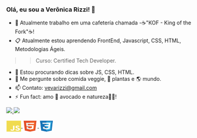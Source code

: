 ### Olá, eu sou a Verônica Rizzi! 👋

- 🔭 Atualmente trabalho em uma cafetería chamada -☕"KOF - King of the Fork"☕!
- 📋 Atualmente estou aprendendo FrontEnd, Javascript, CSS, HTML, Metodologias Ágeis.
>> Curso: Certified Tech Developer.
- 🥰 Estou procurando dicas sobre JS, CSS, HTML.
- 💬 Me pergunte sobre comida veggie, 🌿 plantas e 🌎 mundo.
- 📫 Contato: vevarizzi@gmail.com
- ⚡ Fun fact: amo 🥑 avocado e natureza🌱💓!
 <div>
  <a href="https://github.com/VevaRizzi">
  <img height="180em" src="https://github-readme-stats.vercel.app/api?username=vevarizzi&show_icons=true&theme=dracula&include_all_commits=true&count_private=true"/>
  <img height="180em" src="https://github-readme-stats.vercel.app/api/top-langs/?username=vevarizzi&layout=compact&langs_count=7&theme=dracula"/>
</div>
  
  <div style="display: inline_block"><br>
  <img align="center" alt="Veva-Js" height="30" width="40" src="https://raw.githubusercontent.com/devicons/devicon/master/icons/javascript/javascript-plain.svg">
  <img align="center" alt="Veva-HTML" height="30" width="40" src="https://raw.githubusercontent.com/devicons/devicon/master/icons/html5/html5-original.svg">
  <img align="center" alt="Veva-CSS" height="30" width="40" src="https://raw.githubusercontent.com/devicons/devicon/master/icons/css3/css3-original.svg">
</div>
  
  ##
